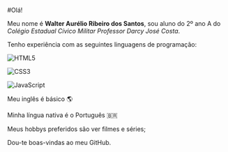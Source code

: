 #Olá!

Meu nome é **Walter Aurélio Ribeiro dos Santos**, sou aluno do 2º ano A do *Colégio Estadual Cívico Militar Professor Darcy José Costa*.

Tenho experiência com as seguintes linguagens de programação: 

![HTML5](https://img.shields.io/badge/html5-%23E34F26.svg?style=for-the-badge&logo=html5&logoColor=white)

![CSS3](https://img.shields.io/badge/css3-%231572B6.svg?style=for-the-badge&logo=css3&logoColor=white)

![JavaScript](https://img.shields.io/badge/javascript-%23323330.svg?style=for-the-badge&logo=javascript&logoColor=%23F7DF1E)

Meu inglês é básico :earth_americas:

Minha língua nativa é o Português :brazil:

Meus hobbys preferidos são ver filmes e séries;

Dou-te boas-vindas ao meu GitHub.

